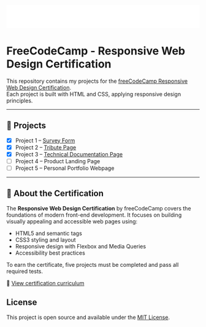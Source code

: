 <p align="center"><img src="fcc_primary_large.png" alt="freeCodeCamp logo" /></p>

# FreeCodeCamp - Responsive Web Design Certification

This repository contains my projects for the [freeCodeCamp Responsive Web Design Certification](https://www.freecodecamp.org/learn/).  
Each project is built with HTML and CSS, applying responsive design principles.

---

## 📁 Projects

- [x] Project 1 – [Survey Form](./01-survey-form/index.html)
- [x] Project 2 – [Tribute Page](./02-tribute-page/index.html)
- [x] Project 3 – [Technical Documentation Page](./03-technical-documentation/index.html)
- [ ] Project 4 – Product Landing Page
- [ ] Project 5 – Personal Portfolio Webpage

---

## 📜 About the Certification

The **Responsive Web Design Certification** by freeCodeCamp covers the foundations of modern front-end development. It focuses on building visually appealing and accessible web pages using:

- HTML5 and semantic tags
- CSS3 styling and layout
- Responsive design with Flexbox and Media Queries
- Accessibility best practices

To earn the certificate, five projects must be completed and pass all required tests.

🔗 [View certification curriculum](https://www.freecodecamp.org/learn/2022/responsive-web-design/)

## License

This project is open source and available under the [MIT License](LICENSE).




